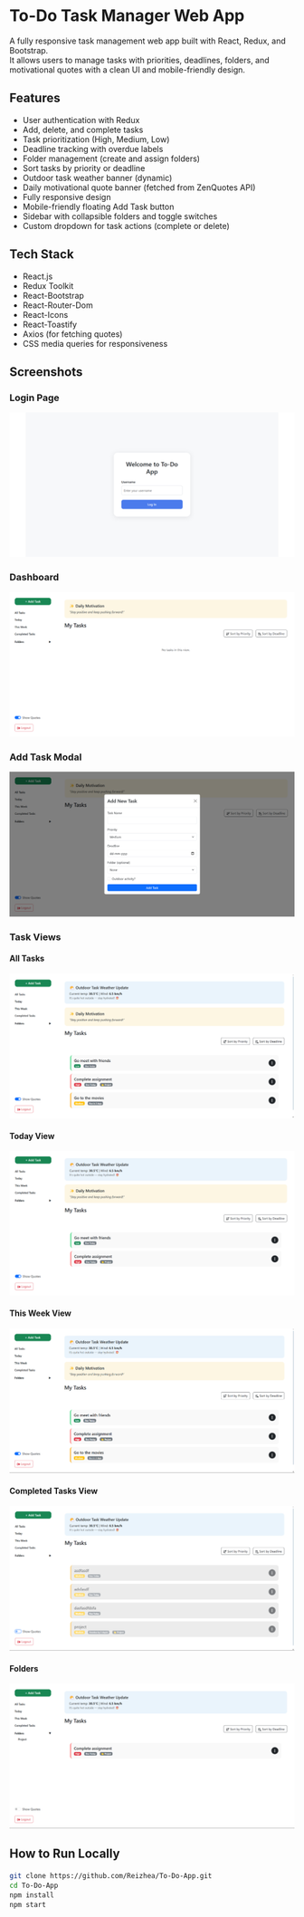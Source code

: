 # To-Do Task Manager Web App  

A fully responsive task management web app built with React, Redux, and Bootstrap.  
It allows users to manage tasks with priorities, deadlines, folders, and motivational quotes with a clean UI and mobile-friendly design.  

## Features
- User authentication with Redux  
- Add, delete, and complete tasks  
- Task prioritization (High, Medium, Low)  
- Deadline tracking with overdue labels  
- Folder management (create and assign folders)  
- Sort tasks by priority or deadline  
- Outdoor task weather banner (dynamic)  
- Daily motivational quote banner (fetched from ZenQuotes API)  
- Fully responsive design  
- Mobile-friendly floating Add Task button  
- Sidebar with collapsible folders and toggle switches  
- Custom dropdown for task actions (complete or delete)  

## Tech Stack
- React.js  
- Redux Toolkit  
- React-Bootstrap  
- React-Router-Dom  
- React-Icons  
- React-Toastify  
- Axios (for fetching quotes)  
- CSS media queries for responsiveness  

## Screenshots  

### Login Page  
![Login Page](./screenshots/login.png)  

### Dashboard  
![Dashboard](./screenshots/dashboard.png)  

### Add Task Modal  
![Add Task Modal](./screenshots/add-task.png)  

### Task Views  
#### All Tasks  
![All Tasks](./screenshots/all-tasks.png)  

#### Today View  
![Today View](./screenshots/today-view.png)  

#### This Week View  
![This Week View](./screenshots/this-week-view.png)  

#### Completed Tasks View  
![Completed Tasks](./screenshots/completed-view.png)  

#### Folders
![Folders](./screenshots/folders.png)  

## How to Run Locally
```bash
git clone https://github.com/Reizhea/To-Do-App.git
cd To-Do-App
npm install
npm start

